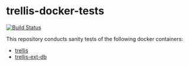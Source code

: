 # trellis-docker-tests

[![Build Status](https://travis-ci.com/trellis-ldp/trellis-docker-tests.svg?branch=master)](https://travis-ci.com/trellis-ldp/trellis-docker-tests)

This repository conducts sanity tests of the following docker containers:

  * [trellis](https://hub.docker.com/r/trellisldp/trellis/)
  * [trellis-ext-db](https://hub.docker.com/r/trellisldp/trellis-ext-db/)
